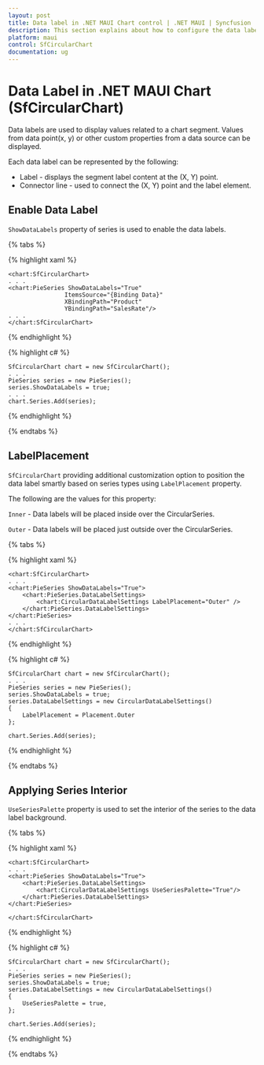 ```yaml
---
layout: post
title: Data label in .NET MAUI Chart control | .NET MAUI | Syncfusion
description: This section explains about how to configure the data labels and its features in .NET MAUI Chart (SfCircularChart).
platform: maui
control: SfCircularChart
documentation: ug
---
```


# Data Label in .NET MAUI Chart (SfCircularChart)

Data labels are used to display values related to a chart segment. Values from data point(x, y) or other custom properties from a data source can be displayed. 

Each data label can be represented by the following:

* Label - displays the segment label content at the (X, Y) point.
* Connector line - used to connect the (X, Y) point and the label element.

## Enable Data Label 

`ShowDataLabels` property of series is used to enable the data labels.

{% tabs %}

{% highlight xaml %}

    <chart:SfCircularChart>
    . . .
    <chart:PieSeries ShowDataLabels="True"
                    ItemsSource="{Binding Data}"  
                    XBindingPath="Product" 
                    YBindingPath="SalesRate"/>
    . . .
    </chart:SfCircularChart>

{% endhighlight %}

{% highlight c# %}

    SfCircularChart chart = new SfCircularChart();
    . . .
    PieSeries series = new PieSeries();
    series.ShowDataLabels = true;
    . . .
    chart.Series.Add(series);

{% endhighlight %}

{% endtabs %} 

## LabelPlacement

`SfCircularChart` providing additional customization option to position the data label smartly based on series types using `LabelPlacement` property.

The following are the values for this property:

`Inner` - Data labels will be  placed inside over the CircularSeries.

`Outer` - Data labels will be  placed just outside over the CircularSeries.


{% tabs %}

{% highlight xaml %}

    <chart:SfCircularChart>
    . . .
    <chart:PieSeries ShowDataLabels="True">
        <chart:PieSeries.DataLabelSettings>
            <chart:CircularDataLabelSettings LabelPlacement="Outer" />
        </chart:PieSeries.DataLabelSettings>
    </chart:PieSeries>
    . . .
    </chart:SfCircularChart>

{% endhighlight %}

{% highlight c# %}

    SfCircularChart chart = new SfCircularChart();
    . . .
    PieSeries series = new PieSeries();
    series.ShowDataLabels = true;
    series.DataLabelSettings = new CircularDataLabelSettings()
    {
        LabelPlacement = Placement.Outer
    };

    chart.Series.Add(series);

{% endhighlight %}

{% endtabs %}

## Applying Series Interior

`UseSeriesPalette` property is used to set the interior of the series to the data label background. 

{% tabs %}

{% highlight xaml %}

    <chart:SfCircularChart>
    . . .
    <chart:PieSeries ShowDataLabels="True">
        <chart:PieSeries.DataLabelSettings>
            <chart:CircularDataLabelSettings UseSeriesPalette="True"/>
        </chart:PieSeries.DataLabelSettings>
    </chart:PieSeries>

    </chart:SfCircularChart>

{% endhighlight %}

{% highlight c# %}

    SfCircularChart chart = new SfCircularChart();
    . . .
    PieSeries series = new PieSeries();
    series.ShowDataLabels = true;
    series.DataLabelSettings = new CircularDataLabelSettings()
    {
        UseSeriesPalette = true,
    };

    chart.Series.Add(series);

{% endhighlight %}

{% endtabs %}

